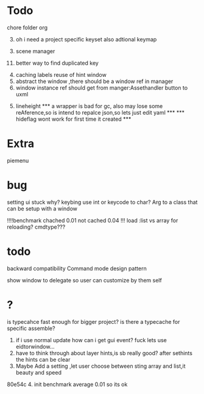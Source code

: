 # Todo
<!-- 2.optimize format layer hints -->
<!-- 2. when lost focus of whichkey window ,unity will lost focus too. -->
<!-- 3. check for duplicated key. -->
<!-- 4. change arg to string[] -->
<!-- 5. check keycode length to exclude unwanted keys -->
<!-- 6. upper case key -->
<!-- 8. layer refector -->
<!-- 9. show hint -->
<!-- 12. setting followmosue -->
<!-- 15. overRideshowHints -->
<!-- 16. Refesh? -->
<!-- 17.window data to static, init data and calculate lineheight, invoke by whichkey, -->
<!-- 12. set set Hint Window Size Correctly -->
<!-- 13. setting  -->
<!-- 14. space -->
<!-- 10. change root -->
<!-- 7. Sep settings and manager? do i really need it?Yes!! -->
<!-- 1.wrapper class for setting and preference -->
<!-- 2.LoadSetting -->

<!-- 1. mkhdl complete to reset; -->
<!-- 1. refactor wk manger -->
<!-- 1. rewite list get -->
<!-- 1. try fonts; -->
chore folder org
<!-- 1. benchmarking cached window -->
<!-- 2. keynode encapsulate and clear after init -->
3. oh i need a project specific keyset also adtional keymap
<!-- 2. project settings (test Array) -->
<!-- 2. folder manager -->
3. scene manager
<!-- 14. static format layer hints -->
11. better way to find duplicated key
<!-- 13. follow mouse on change -->
4. caching labels reuse of hint window
5. abstract the window ,there should be a window ref in manager
1. window instance ref should get from manger:Assethandler
button to uxml
<!-- 2. ?active by keyseq<br> -->
5. lineheight
*** a wrapper is bad for gc, also may lose some reAference,so is intend to repalce json,so lets just edit yaml ***
*** hideflag wont work for first time it created ***
<!-- *** wk to static class singleton to manager *** -->
# Extra
piemenu
# bug
setting ui stuck why?
keybing use int or keycode to char?
Arg to a class that can be setup with a window
<!-- !todo tree -->
!!!!benchmark  chached 0.01 not cached 0.04
!!! load :list vs array for reloading?
cmdtype???
<!-- check for list that can switch to array -->
# todo 
<!-- UI Elements cant calculate actual size properly(01245f7a) -->
backward compatibility
Command mode design pattern
<!-- Decouple whichkey to wkmanager and wksetting
maybe go on.. decouple wkmanger to keymanager -->
show window to delegate so user can customize by them self
<!-- a tool that get all menuitem -->
# ?
is typecahce fast enough for bigger project? is there a typecache for specific assemble?
1. if i use normal update how can i get gui event?  fuck lets use eidtorwindow...
2. have to think through about layer hints,is sb really good? after sethints the hints can be clear
3. Maybe Add a setting ,let user choose between sting array and list,it beauty and speed
<!-- 4. mkhdl Reset VS Complete? i fogot why i use complete... -->
<!-- wk pref property getter if null create instance? no need.  -->
80e54c
4. init benchmark average 0.01 so its ok
<!-- 2. make mkhdl and keynode all serializable
3. refesh and init -->